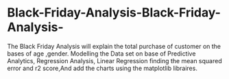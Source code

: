 # Black-Friday-Analysis-Black-Friday-Analysis-
The Black Friday Analysis will explain the total purchase of customer on the bases of age ,gender.
Modelling the Data set on base of Predictive Analytics, Regression Analysis, Linear Regression 
finding the mean squared error and r2 score,And add the charts using the matplotlib libraires.
